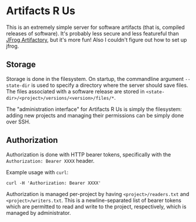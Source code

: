 # Artifacts R Us

This is an extremely simple server for software artifacts (that is, compiled releases of software). It's probably less secure and less featureful than [JFrog Artifactory](https://jfrog.com/artifactory/), but it's more fun! Also I couldn't figure out how to set up jfrog.

## Storage

Storage is done in the filesystem. On startup, the commandline argument `--state-dir` is used to specify a directory where the server should save files. The files associated with a software release are stored in `<state-dir>/<project>/versions/<version>/files/*`.

The "administration interface" for Artifacts R Us is simply the filesystem: adding new projects and managing their permissions can be simply done over SSH.

## Authorization

Authorization is done with HTTP bearer tokens, specifically with the `Authorization: Bearer XXXX` header.

Example usage with `curl`:

```
curl -H 'Authorization: Bearer XXXX'
```

Authorization is managed per-project by having `<project>/readers.txt` and `<project>/writers.txt`. This is a newline-separated list of bearer tokens which are permitted to read and write to the project, respectively, which is managed by administrator.
